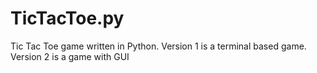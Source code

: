# TicTacToe.py
 Tic Tac Toe game written in Python. Version 1 is a terminal based game. Version 2 is a game with GUI
